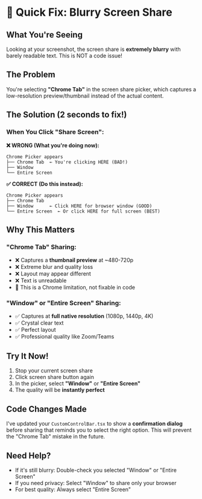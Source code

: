 # 🎯 Quick Fix: Blurry Screen Share

## What You're Seeing
Looking at your screenshot, the screen share is **extremely blurry** with barely readable text. This is NOT a code issue!

## The Problem
You're selecting **"Chrome Tab"** in the screen share picker, which captures a low-resolution preview/thumbnail instead of the actual content.

## The Solution (2 seconds to fix!)

### When You Click "Share Screen":

**❌ WRONG (What you're doing now):**
```
Chrome Picker appears
├── Chrome Tab  ← You're clicking HERE (BAD!)
├── Window
└── Entire Screen
```

**✅ CORRECT (Do this instead):**
```
Chrome Picker appears
├── Chrome Tab
├── Window      ← Click HERE for browser window (GOOD)
└── Entire Screen  ← Or click HERE for full screen (BEST)
```

## Why This Matters

### "Chrome Tab" Sharing:
- ❌ Captures a **thumbnail preview** at ~480-720p
- ❌ Extreme blur and quality loss
- ❌ Layout may appear different
- ❌ Text is unreadable
- 🤷 This is a Chrome limitation, not fixable in code

### "Window" or "Entire Screen" Sharing:
- ✅ Captures at **full native resolution** (1080p, 1440p, 4K)
- ✅ Crystal clear text
- ✅ Perfect layout
- ✅ Professional quality like Zoom/Teams

## Try It Now!
1. Stop your current screen share
2. Click screen share button again
3. In the picker, select **"Window"** or **"Entire Screen"**
4. The quality will be **instantly perfect**

## Code Changes Made
I've updated your `CustomControlBar.tsx` to show a **confirmation dialog** before sharing that reminds you to select the right option. This will prevent the "Chrome Tab" mistake in the future.

## Need Help?
- If it's still blurry: Double-check you selected "Window" or "Entire Screen"
- If you need privacy: Select "Window" to share only your browser
- For best quality: Always select "Entire Screen"
